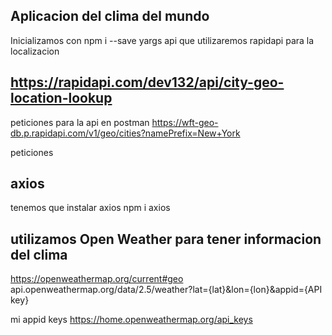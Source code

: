 ## Aplicacion del clima del mundo


Inicializamos con npm i --save yargs
api que utilizaremos  rapidapi para la localizacion
## https://rapidapi.com/dev132/api/city-geo-location-lookup

peticiones para la api en postman
https://wft-geo-db.p.rapidapi.com/v1/geo/cities?namePrefix=New+York


peticiones 
## axios
tenemos que instalar axios
npm i axios

## utilizamos Open Weather para tener informacion del clima

https://openweathermap.org/current#geo
api.openweathermap.org/data/2.5/weather?lat={lat}&lon={lon}&appid={API key}

mi appid keys 
https://home.openweathermap.org/api_keys
